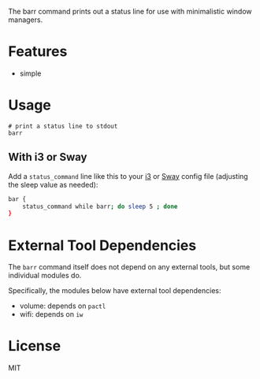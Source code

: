 The barr command prints out a status line for use with minimalistic window managers.

# Features

- simple


# Usage

```shell
# print a status line to stdout
barr
```

## With i3 or Sway

Add a `status_command` line like this to your [i3](https://i3wm.org/) or [Sway](https://swaywm.org) config file (adjusting the sleep value as needed):

```sh
bar {
	status_command while barr; do sleep 5 ; done
}
```


# External Tool Dependencies

The `barr` command itself does not depend on any external tools, but some individual modules do.

Specifically, the modules below have external tool dependencies:

- volume: depends on `pactl`
- wifi: depends on `iw`


# License

MIT
